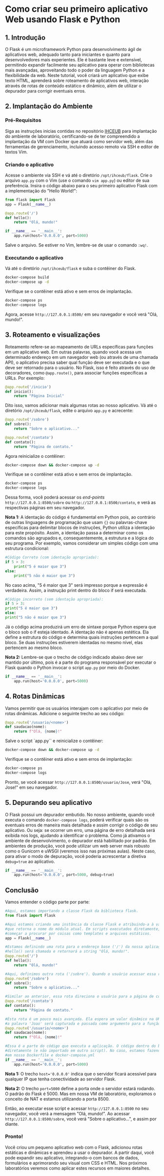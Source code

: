# Como criar seu primeiro aplicativo Web usando Flask e Python

## 1. Introdução

O Flask é um microframework Python para desenvolvimento ágil de aplicativos web, adequado tanto para iniciantes e quanto para desenvolvedores mais experientes. Ele é bastante leve e extensível, permitindo expandir facilmente seu aplicativo para operar com bibliotecas mais avançadas, aproveitando todo o poder da linguagem Python e a flexibilidade da web. Neste tutorial, você criará um aplicativo que exibe texto HTML, aprenderá sobre roteamento de aplicativos web, interação através de rotas de conteúdo estático e dinâmico, além de utilizar o depurador para corrigir eventuais erros.

## 2. Implantação do Ambiente

### Pré-Requisitos

Siga as instruções inicias contidas no repositório [IHCEUB](https://github.com/klaytoncastro/ihceub/) para implantação do ambiente de laboratório, certificando-se de ter compreendido a implantação da VM com Docker que atuará como servidor web, além das ferramentas de gerenciamento, incluindo acesso remoto via SSH e editor de textos Vim. 

### Criando o aplicativo

Acesse o ambiente via SSH e vá até o diretório `/opt/ihceub/flask`. Crie o arquivo `app.py` com o Vim (use o comando `vim app.py`) ou editor de sua preferência. Insira o código abaixo para o seu primeiro aplicativo Flask com a implementação do "Hello World!": 

```python
from flask import Flask
app = Flask(__name__)

@app.route('/')
def hello():
    return "Olá, mundo!"

if __name__ == '__main__':
    app.run(host='0.0.0.0', port=5000)
``` 
Salve o arquivo. Se estiver no Vim, lembre-se de usar o comando `:wq!`.

### Executando o aplicativo 

Vá até o diretório `/opt/ihceub/flask` e suba o contêiner do Flask. 

```bash
docker-compose build
docker-compose up -d
```

Verifique se o contêiner está ativo e sem erros de implantação. 

```bash
docker-compose ps
docker-compose logs
```

Agora, acesse `http://127.0.0.1:8500/` em seu navegador e você verá "Olá, mundo!".

## 3. Roteamento e visualizações

Roteamento refere-se ao mapeamento de URLs específicas para funções em um aplicativo web. Em outras palavras, quando você acessa um determinado endereço em um navegador web (ou através de uma chamada API), o aplicativo precisa saber qual função deve ser executada e o que deve ser retornado para o usuário. No Flask, isso é feito através do uso de decoradores, como `@app.route()`, para associar funções específicas a URLs. Por exemplo:

```python
@app.route('/inicio')
def inicio():
    return "Página Inicial"
```
Dito isso, vamos adicionar mais algumas rotas ao nosso aplicativo. Vá até o diretório `/opt/ihceub/flask`, edite o arquivo `app.py` e acrecente: 

```python
@app.route('/sobre')
def sobre():
    return "Sobre o aplicativo..."

@app.route('/contato')
def contato():
    return "Página de contato."
```

Agora reinicialize o contêiner: 

```bash
docker-compose down && docker-compose up -d
```

Verifique se o contêiner está ativo e sem erros de implantação. 

```bash
docker-compose ps
docker-compose logs
```

Dessa forma, você poderá acessar os *end-points* `http://127.0.0.1:8500/sobre` ou `http://127.0.0.1:8500/contato`, e verá as respectivas páginas em seu navegador. 

**Nota 1:** A identação do código é fundamental em Python pois, ao contrário de outras linguagens de programação que usam `{}` ou palavras-chave específicas para delimitar blocos de instruções, Python utiliza a identação para este propósito. Assim, a identação passa a determinar como os comandos são agrupados e, consequentemente, a estrutura e a lógica do seu programa. Por exemplo, vamos considerar um simples código com uma estrutura condicional: 

```python
#Código Correto (com identação apropriada):
if 5 > 3:
    print("5 é maior que 3")
else:
    print("5 não é maior que 3")
```

No caso acima, "5 é maior que 3" será impresso porque a expressão é verdadeira. Assim, a instrução print dentro do bloco if será executada. 

```python
#Código incorreto (sem identação apropriada):
if 5 > 3:
print("5 é maior que 3")
else:
print("5 não é maior que 3")
```

Já o código acima produzirá um erro de sintaxe porque Python espera que o bloco sob o if esteja identado. A identação não é apenas estética. Ela define a estrutura do código e determina quais instruções pertencem a qual bloco. Se duas instruções estiverem identadas no mesmo nível, elas pertencem ao mesmo bloco.

**Nota 2:** Lembre-se que o trecho de código indicado abaixo deve ser mantido por último, pois é a parte do programa responsável por executar o Flask quando o Python invocar o script `app.py` por meio do Docker. 

```python
if __name__ == '__main__':
    app.run(host='0.0.0.0', port=5000)
```

## 4. Rotas Dinâmicas

Vamos permitir que os usuários interajam com o aplicativo por meio de rotas dinâmicas. Adicione o seguinte trecho ao seu código:

```python
@app.route('/usuario/<nome>')
def saudacao(nome):
    return f"Olá, {nome}!"
```

Salve o script `app.py`` e reinicialize o contêiner: 

```bash
docker-compose down && docker-compose up -d
```

Verifique se o contêiner está ativo e sem erros de implantação: 

```bash
docker-compose ps
docker-compose logs
```

Pronto, se você acessar `http://127.0.0.1:8500/usuario/Jose`, verá "Olá, Jose!" em seu navegador. 

## 5. Depurando seu aplicativo

O Flask possui um depurador embutido. No nosso ambiente, quando você executa o comando `docker-compose logs`, poderá verificar quais são os eventuais erros de maneira mais detalhada e assim corrigir o código de seu aplicativo. Ou seja: se ocorrer um erro, uma página de erro detalhada será exibida nos logs, ajudando a identificar o problema. Como já ativamos o ambiente de desenvolvimento, o depurador está habilitado por padrão. Em ambientes de produção, você pode utilizar um web server mais robusto como o Gunicorn e uWSGI (veremos isso nas próximas aulas). Neste caso, para ativar o modo de depuração, você poderia acrescentar a diretiva `debug=true` ao aplicativo. 

```python
if __name__ == '__main__':
    app.run(host='0.0.0.0', port=5000, debug=true)
``` 

## Conclusão

Vamos entender o código parte por parte: 

```python
#Aqui, estamos importando a classe Flask da biblioteca flask.
from flask import Flask

#Aqui estamos criando uma instância da classe Flask e atribuindo-a à variável app. O argumento __name__ é uma variável especial
#que retorna o nome do módulo atual. Em scripts executados diretamente, __name__ é igual a __main__. Isso indica ao Flask onde
#começar a procurar por coisas como templates e arquivos estáticos.
app = Flask(__name__)

#Estamos definindo uma rota para o endereço base ('/') da nossa aplicação. Quando o usuário acessar o endereço base, a função
#hello() será chamada e retornará a string "Olá, mundo!".
@app.route('/')
def hello():
    return "Olá, mundo!"

#Aqui, definimos outra rota ('/sobre'). Quando o usuário acessar essa rota, ele verá a mensagem "Sobre o aplicativo...".
@app.route('/sobre')
def sobre():
    return "Sobre o aplicativo..."

#Similar ao anterior, essa rota direciona o usuário para a página de contato, retornando a mensagem "Página de contato.".
@app.route('/contato')
def contato():
    return "Página de contato."

#Esta rota é um pouco mais avançada. Ela espera um valor dinâmico na URL. Por exemplo, se você acessar '/usuario/Joao', 
#a palavra 'Joao' será capturada e passada como argumento para a função saudacao(). O resultado será "Olá, Joao!".
@app.route('/usuario/<nome>')
def saudacao(nome):
    return f"Olá, {nome}!"

#Essa é a parte do código que executa a aplicação. O código dentro do bloco if só será executado se o script for rodado
#diretamente (e não importado em outro script). No caso, estamos fazendo a chamada do script com Docker, conforme definido
#em nosso Dockerfile e docker-compose.yml
if __name__ == '__main__':
    app.run(host='0.0.0.0', port=5000)
```

**Nota 1:** O trecho `host='0.0.0.0'` indica que o servidor ficará acessível para qualquer IP que tenha conectividade ao servidor Flask. 

**Nota 2:** O trecho `port=5000` define a porta onde o servidor estará rodando. O padrão do Flask é 5000. Mas em nossa VM de laboratório, exploramos o conceito de NAT e estamos utilizando a porta 8500. 

Então, ao executar esse script e acessar `http://127.0.0.1:8500` no seu navegador, você verá a mensagem "Olá, mundo!". Ao acessar `http://127.0.0.1:8500/sobre`, você verá "Sobre o aplicativo...", e assim por diante.

### Pronto! 

Você criou um pequeno aplicativo web com o Flask, adicionou rotas estáticas e dinâmicas e aprendeu a usar o depurador. A partir daqui, você pode expandir seu aplicativo, integrando-o com bancos de dados, formulários e aprimorando seu visual com CSS e HTML. Nos próximos laboratórios veremos como aplicar estes recursos em maiores detalhes. 